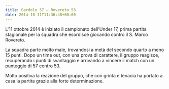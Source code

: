```yaml
---
title: Gardolo 57 – Rovereto 53
date: 2014-10-11T11:36:48+00:00
---
```

L'11 ottobre 2014 è iniziato il campionato dell'Under 17, prima partita stagionale per la squadra che esordisce giocando contro il S. Marco Rovereto.

La squadra parte molto male, trovandosi a metà del secondo quarto a meno 15 punti. Dopo un time out, con una prova di carattere, il gruppo reagisce, recuperando i punti di svantaggio e arrivando a vincere il match con un punteggio di 57 contro 53.

Molto positiva la reazione del gruppo, che con grinta e tenacia ha portato a casa la partita grazie alla forte determinazione.